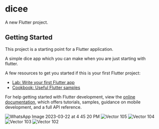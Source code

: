 # dicee

A new Flutter project.

## Getting Started

This project is a starting point for a Flutter application.

A simple dice app which you can make when you are just starting with flutter.

A few resources to get you started if this is your first Flutter project:

- [Lab: Write your first Flutter app](https://docs.flutter.dev/get-started/codelab)
- [Cookbook: Useful Flutter samples](https://docs.flutter.dev/cookbook)

For help getting started with Flutter development, view the
[online documentation](https://docs.flutter.dev/), which offers tutorials,
samples, guidance on mobile development, and a full API reference.


![WhatsApp Image 2023-03-22 at 4 45 20 PM](https://user-images.githubusercontent.com/110122808/226888177-96aedcfa-84e9-4194-99dc-3617f1f7d9a1.jpeg)
![Vector 105](https://user-images.githubusercontent.com/110122808/226889165-a17f8f9a-139d-4f63-ab55-7599136bca39.svg)
![Vector 104](https://user-images.githubusercontent.com/110122808/226889186-79d68542-3edf-4345-bf67-c16ee82c6d93.svg)
![Vector 103](https://user-images.githubusercontent.com/110122808/226889221-5c6c1a24-1d97-4016-a86a-d1ce1153f117.svg)
![Vector 102](https://user-images.githubusercontent.com/110122808/226889354-ebd8b89b-d186-4209-9be8-69cba0d05568.svg)
